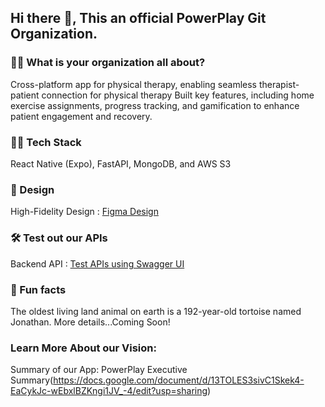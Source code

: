 ## Hi there 👋, This an official PowerPlay Git Organization.

### 🙋‍♀️ What is your organization all about?
Cross-platform app for physical therapy, enabling seamless therapist-patient connection for physical therapy
Built key features, including home exercise assignments, progress tracking, and gamification to enhance patient engagement and recovery.

### 👩‍💻 Tech Stack 
React Native (Expo), FastAPI, MongoDB, and AWS S3

### 🌈 Design
High-Fidelity Design : [Figma Design](https://www.figma.com/design/MX8WMMbbjNMKmKPatkKdOc/High-Fidelity-Design?node-id=908-2816&t=J9WvtTAjl2PdRglY-1)

### 🛠️ Test out our APIs
Backend API : [Test APIs using Swagger UI](https://powerplaybackend-ihgoehctdq-uc.a.run.app/docs)

### 🍿 Fun facts
The oldest living land animal on earth is a 192-year-old tortoise named Jonathan.
More details...Coming Soon!

### Learn More About our Vision:
Summary of our App: PowerPlay Executive Summary(https://docs.google.com/document/d/13TOLES3sivC1Skek4-EaCykJc-wEbxlBZKngi1JV_-4/edit?usp=sharing)

